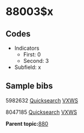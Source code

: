 # 88003$x

## Codes

-   Indicators
    -   First: 0
    -   Second: 3
-   Subfield: x

## Sample bibs

5982632 [Quicksearch](https://search.library.yale.edu/catalog/5982632) [VXWS](http://prodorbis.library.yale.edu:7014/vxws/GetHoldingsService?bibId=5982632)

8047185 [Quicksearch](https://search.library.yale.edu/catalog/8047185) [VXWS](http://prodorbis.library.yale.edu:7014/vxws/GetHoldingsService?bibId=8047185)

**Parent topic:**[880](../../tags/880/880.md)

